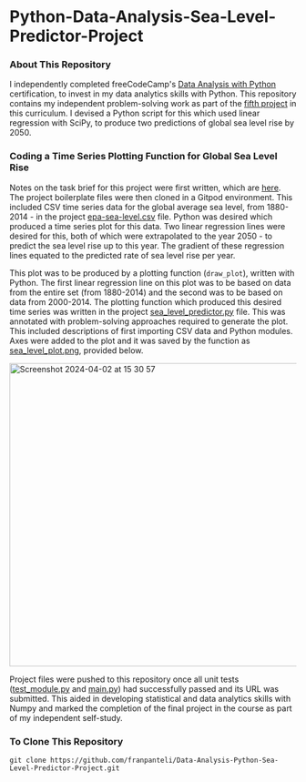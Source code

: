 # Python-Data-Analysis-Sea-Level-Predictor-Project
### About This Repository
I independently completed freeCodeCamp's [Data Analysis with Python](https://www.freecodecamp.org/learn/data-analysis-with-python#data-analysis-with-python-course) certification, to invest in my data analytics skills with Python. This repository contains my independent problem-solving work as part of the [fifth project](https://www.freecodecamp.org/learn/data-analysis-with-python/data-analysis-with-python-projects/sea-level-predictor) in this curriculum. I devised a Python script for this which used linear regression with SciPy, to produce two predictions of global sea level rise by 2050.

### Coding a Time Series Plotting Function for Global Sea Level Rise
Notes on the task brief for this project were first written, which are [here](https://github.com/franpanteli/Data-Analysis-Python-Sea-Level-Predictor-Project/blob/main/1%20project-task-notes.txt). The project boilerplate files were then cloned in a Gitpod environment. This included CSV time series data for the global average sea level, from 1880-2014 - in the project [epa-sea-level.csv](https://github.com/franpanteli/Data-Analysis-Python-Sea-Level-Predictor-Project/blob/main/epa-sea-level.csv) file. Python was desired which produced a time series plot for this data. Two linear regression lines were desired for this, both of which were extrapolated to the year 2050 - to predict the sea level rise up to this year. The gradient of these regression lines equated to the predicted rate of sea level rise per year. 

This plot was to be produced by a plotting function (`draw_plot`), written with Python. The first linear regression line on this plot was to be based on data from the entire set (from 1880-2014) and the second was to be based on data from 2000-2014. The plotting function which produced this desired time series was written in the project [sea_level_predictor.py](https://github.com/franpanteli/Data-Analysis-Python-Sea-Level-Predictor-Project/blob/main/sea_level_predictor.py) file. This was annotated with problem-solving approaches required to generate the plot. This included descriptions of first importing CSV data and Python modules. Axes were added to the plot and it was saved by the function as [sea_level_plot.png](https://github.com/franpanteli/Data-Analysis-Python-Sea-Level-Predictor-Project/blob/main/sea_level_plot.png), provided below. 

<img width="533" alt="Screenshot 2024-04-02 at 15 30 57" src="https://github.com/franpanteli/Data-Analysis-Python-Sea-Level-Predictor-Project/assets/131474705/6ea2168c-aa73-4b92-bb4f-ba4d987c3c74">

Project files were pushed to this repository once all unit tests ([test_module.py](https://github.com/franpanteli/Data-Analysis-Python-Sea-Level-Predictor-Project/blob/main/test_module.py) and [main.py](https://github.com/franpanteli/Data-Analysis-Python-Sea-Level-Predictor-Project/blob/main/main.py)) had successfully passed and its URL was submitted. This aided in developing statistical and data analytics skills with Numpy and marked the completion of the final project in the course as part of my independent self-study. 

### To Clone This Repository
```
git clone https://github.com/franpanteli/Data-Analysis-Python-Sea-Level-Predictor-Project.git
```

